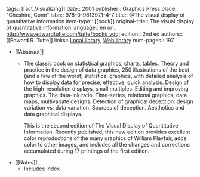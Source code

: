 tags:: [[act_Visualizing]]
date:: 2001
publisher:: Graphics Press
place:: "Cheshire, Conn"
isbn:: 978-0-9613921-4-7
title:: @The visual display of quantitative information
item-type:: [[book]]
original-title:: The visual display of quantitative information
language:: en
url:: http://www.edwardtufte.com/tufte/books_vdqi
edition:: 2nd ed
authors:: [[Edward R. Tufte]]
links:: [Local library](zotero://select/groups/2386895/items/H2U6BK56), [Web library](https://www.zotero.org/groups/2386895/items/H2U6BK56)
num-pages:: 197

- [[Abstract]]
	- The classic book on statistical graphics, charts, tables. Theory and practice in the design of data graphics, 250 illustrations of the best (and a few of the worst) statistical graphics, with detailed analysis of how to display data for precise, effective, quick analysis. Design of the high-resolution displays, small multiples. Editing and improving graphics. The data-ink ratio. Time-series, relational graphics, data maps, multivariate designs. Detection of graphical deception: design variation vs. data variation. Sources of deception. Aesthetics and data graphical displays.
	  
	  This is the second edition of The Visual Display of Quantitative Information. Recently published, this new edition provides excellent color reproductions of the many graphics of William Playfair, adds color to other images, and includes all the changes and corrections accumulated during 17 printings of the first edition.
- [[Notes]]
	- Includes index